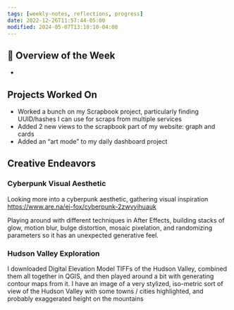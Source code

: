 ```yaml
---
tags: [weekly-notes, reflections, progress]
date: 2022-12-26T11:57:44-05:00
modified: 2024-05-07T13:10:10-04:00
---
```


## 🌟 Overview of the Week
-

## Projects Worked On
- Worked a bunch on my Scrapbook project, particularly finding UUID/hashes I can use for scraps from multiple services
- Added 2 new views to the scrapbook part of my website: graph and cards
- Added an “art mode” to my daily dashboard project

## Creative Endeavors

### Cyberpunk Visual Aesthetic

Looking more into a cyberpunk aesthetic, gathering visual inspiration <https://www.are.na/ej-fox/cyberpunk-2zwvyihuauk>

Playing around with different techniques in After Effects, building stacks of glow, motion blur, bulge distortion, mosaic pixelation, and randomizing parameters so it has an unexpected generative feel.

### Hudson Valley Exploration

I downloaded Digital Elevation Model TIFFs of the Hudson Valley, combined them all together in QGIS, and then played around a bit with generating contour maps from it. I have an image of a very stylized, iso-metric sort of view of the Hudson Valley with some towns / cities highlighted, and probably exaggerated height on the mountains

